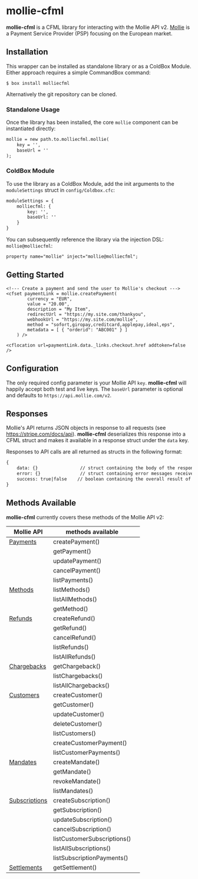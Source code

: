 # mollie-cfml

**mollie-cfml** is a CFML library for interacting with the Mollie API v2. [Mollie](https://mollie.com) is a Payment Service Provider (PSP) focusing on the European market.

## Installation
This wrapper can be installed as standalone library or as a ColdBox Module. Either approach requires a simple CommandBox command:

```
$ box install molliecfml
```

Alternatively the git repository can be cloned.

### Standalone Usage

Once the library has been installed, the core `mollie` component can be instantiated directly:

```cfc
mollie = new path.to.molliecfml.mollie(
    key = '',
    baseUrl = ''
);
```

### ColdBox Module

To use the library as a ColdBox Module, add the init arguments to the `moduleSettings` struct in `config/Coldbox.cfc`:

```cfc
moduleSettings = {
    molliecfml: {
        key: '',
        baseUrl: ''
    }
}
```

You can subsequently reference the library via the injection DSL: `mollie@molliecfml`:

```cfc
property name="mollie" inject="mollie@molliecfml";
```

## Getting Started

```
<!--- Create a payment and send the user to Mollie's checkout --->
<cfset paymentLink = mollie.createPayment(
        currency = "EUR",
        value = "20.00",
        description = "My Item",
        redirectUrl = "https://my.site.com/thankyou",
        webhookUrl = "https://my.site.com/mollie",
        method = "sofort,giropay,creditcard,applepay,ideal,eps",
        metadata = [ { "orderid": "ABC001" } ]
    ) />

<cflocation url=paymentLink.data._links.checkout.href addtoken=false />    
```

## Configuration

The only required config parameter is your Mollie API `key`. **mollie-cfml** will happily accept both test and live keys.
The `baseUrl` parameter is optional and defaults to `https://api.mollie.com/v2`. 


## Responses

Mollie's API returns JSON objects in response to all requests (see https://stripe.com/docs/api). **mollie-cfml** deserializes this response into a CFML struct and makes it available in a response struct under the `data` key.

Responses to API calls are all returned as structs in the following format:

```cfc
{
    data: {}                // struct containing the body of the response
    error: {}               // struct containing error messages received
    success: true|false    // boolean containing the overall result of the request
}
```
## Methods Available

**mollie-cfml** currently covers these methods of the Mollie API v2:


| Mollie API    | methods available           |   |
|---------------|-----------------------------|---|
| [Payments](https://docs.mollie.com/reference/v2/payments-api/overview)      | createPayment()             |   |
|               | getPayment()                |   |
|               | updatePayment()             |   |
|               | cancelPayment()             |   |
|               | listPayments()              |   |
| [Methods](https://docs.mollie.com/reference/v2/methods-api/overview)       | listMethods()               |   |
|               | listAllMethods()            |   |
|               | getMethod()                 |   |
| [Refunds](https://docs.mollie.com/reference/v2/refunds-api/overview)       | createRefund()              |   |
|               | getRefund()                 |   |
|               | cancelRefund()              |   |
|               | listRefunds()               |   |
|               | listAllRefunds()            |   |
| [Chargebacks](https://docs.mollie.com/reference/v2/chargebacks-api/overview)   | getChargeback()             |   |
|               | listChargebacks()           |   |
|               | listAllChargebacks()        |   |
| [Customers](https://docs.mollie.com/reference/v2/customers-api/overview)     | createCustomer()            |   |
|               | getCustomer()               |   |
|               | updateCustomer()            |   |
|               | deleteCustomer()            |   |
|               | listCustomers()             |   |
|               | createCustomerPayment()     |   |
|               | listCustomerPayments()      |   |
| [Mandates](https://docs.mollie.com/reference/v2/mandates-api/overview)      | createMandate()             |   |
|               | getMandate()                |   |
|               | revokeMandate()             |   |
|               | listMandates()              |   |
| [Subscriptions](https://docs.mollie.com/reference/v2/subscriptions-api/overview) | createSubscription()        |   |
|               | getSubscription()           |   |
|               | updateSubscription()        |   |
|               | cancelSubscription()        |   |
|               | listCustomerSubscriptions() |   |
|               | listAllSubscriptions()      |   |
|               | listSubscriptionPayments()  |   |
| [Settlements](https://docs.mollie.com/reference/v2/settlements-api/overview)   | getSettlement()             |   |

